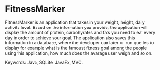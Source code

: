 # FitnessMarker

FitnessMarker is an application that takes in your weight, height, daily activity level. Based on the information you provide,
the application will display the amount of protein, carbohyrates and fats you need to eat every day in order to achieve your goal.
The application also saves this information in a database, where the developer can later on run queries to display for example
what is the famoust fitness goal among the people using this application, how much does the avarage user weigh and so on. 


Keywords: Java, SQLite, JavaFx, MVC. 
